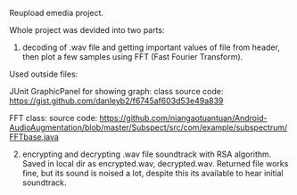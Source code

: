Reupload emedia project.


Whole project was devided into two parts:
1) decoding of .wav file and getting important values of file from header, then plot a few samples using FFT (Fast Fourier Transform).

Used outside files:

JUnit GraphicPanel for showing graph:
class source code: https://gist.github.com/danleyb2/f6745af603d53e49a839

FFT class:
source code: https://github.com/niangaotuantuan/Android-AudioAugmentation/blob/master/Subspect/src/com/example/subspectrum/FFTbase.java

2) encrypting and decrypting .wav file soundtrack with RSA algorithm. Saved in local dir as encrypted.wav, decrypted.wav.
Returned file works fine, but its sound is noised a lot, despite this its available to hear initial soundtrack.
